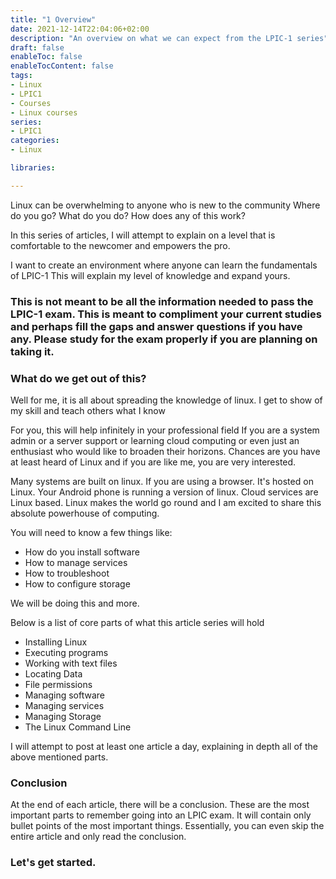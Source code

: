 ```yaml
---
title: "1 Overview"
date: 2021-12-14T22:04:06+02:00
description: "An overview on what we can expect from the LPIC-1 series"
draft: false
enableToc: false
enableTocContent: false
tags:
- Linux
- LPIC1
- Courses
- Linux courses
series:
- LPIC1
categories:
- Linux

libraries:

---
```



Linux can be overwhelming to anyone who is new to the community
Where do you go?
What do you do?
How does any of this work?

In this series of articles, I will attempt to explain on a level that is comfortable to the newcomer and empowers the pro.

I want to create an environment where anyone can learn the fundamentals of LPIC-1
This will explain my level of knowledge and expand yours.

### This is not meant to be all the information needed to pass the LPIC-1 exam. This is meant to compliment your current studies and perhaps fill the gaps and answer questions if you have any. Please study for the exam properly if you are planning on taking it.

### What do we get out of this?

Well for me, it is all about spreading the knowledge of linux. I get to show of my skill and teach others what I know

For you, this will help infinitely in your professional field 
If you are a system admin or a server support or learning cloud computing or even just an enthusiast who would like to broaden their horizons. Chances are you have at least heard of Linux and if you are like me, you are very interested.

Many systems are built on linux. If you are using a browser. It's hosted on Linux. Your Android phone is running a version of linux. Cloud services are Linux based. Linux makes the world go round and I am excited to share this absolute powerhouse of computing.

You will need to know a few things like:

* How do you install software
* How to manage services
* How to troubleshoot
* How to configure storage

We will be doing this and more.


Below is a list of core parts of what this article series will hold

* Installing Linux
* Executing programs
* Working with text files
* Locating Data
* File permissions
* Managing software
* Managing services
* Managing Storage
* The Linux Command Line

I will attempt to post at least one article a day, explaining in depth all of the above mentioned parts.

### Conclusion

At the end of each article, there will be a conclusion. These are the most important parts to remember going into an LPIC exam.
It will contain only bullet points of the most important things. 
Essentially, you can even skip the entire article and only read the conclusion.

### Let's get started.